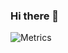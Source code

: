 ### Hi there 👋
![Metrics](https://metrics.lecoq.io/juniorboos?template=classic&isocalendar=1&languages=1&isocalendar.duration=half-year&config.timezone=Europe%2FLondon&config.animated=true)
